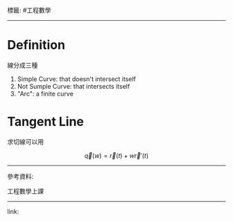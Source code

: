 標籤: #工程數學 

---

# Definition

線分成三種

1. Simple Curve: that doesn't intersect itself
2. Not Sumple Curve: that intersects itself
3. "Arc": a finite curve

# Tangent Line

求切線可以用

$$\vec{ q }(w) = \vec{ r }(t) + w\vec{ r }'(t)$$

---

參考資料:

工程數學上課

---

link:

